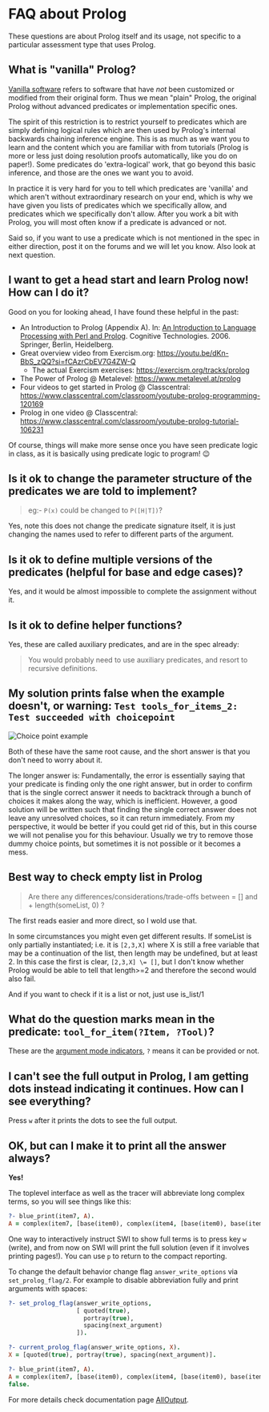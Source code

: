 # FAQ about Prolog

These questions are about Prolog itself and its usage, not specific to a particular assessment type that uses Prolog.

## What is "vanilla" Prolog?

[Vanilla software](https://en.wikipedia.org/wiki/Vanilla_software) refers to software that have _not_ been customized or modified from their original form. Thus we mean "plain" Prolog, the original Prolog without advanced predicates or implementation specific ones.

The spirit of this restriction is to restrict yourself to predicates which are simply defining logical rules which are then used by Prolog's internal backwards chaining inference engine. This is as much as we want you to learn and the content which you are familiar with from tutorials (Prolog is more or less just doing resolution proofs automatically, like you do on paper!). Some predicates do 'extra-logical' work, that go beyond this basic inference, and those are the ones we want you to avoid.

In practice it is very hard for you to tell which predicates are 'vanilla' and which aren't without extraordinary research on your end, which is why we have given you lists of predicates which we specifically allow, and predicates which we specifically don't allow. After you work a bit with Prolog, you will most often know if a predicate is advanced or not.

Said so, if you want to use a predicate which is not mentioned in the spec in either direction, post it on the forums and we will let you know. Also look at next question.

## I want to get a head start and learn Prolog now! How can I do it?

Good on you for looking ahead, I have found these helpful in the past:

- An Introduction to Prolog (Appendix A). In: [An Introduction to Language Processing with Perl and Prolog](https://link.springer.com/chapter/10.1007/3-540-34336-9_16). Cognitive Technologies. 2006. Springer, Berlin, Heidelberg.
- Great overview video from Exercism.org: https://youtu.be/dKn-BbS_zQQ?si=fCAzrCbEV7G4ZW-Q
  - The actual Exercism exercises: https://exercism.org/tracks/prolog
- The Power of Prolog @ Metalevel: https://www.metalevel.at/prolog
- Four videos to get started in Prolog @ Classcentral: https://www.classcentral.com/classroom/youtube-prolog-programming-120169
- Prolog in one video @ Classcentral: https://www.classcentral.com/classroom/youtube-prolog-tutorial-106231

Of course, things will make more sense once you have seen predicate logic in class, as it is basically using predicate logic to program! 😉

## Is it ok to change the parameter structure of the predicates we are told to implement?
> eg:- `P(x)` could be changed to `P([H|T])`?

Yes, note this does not change the predicate signature itself, it is just changing the names used to refer to different parts of the argument.

## Is it ok to define multiple versions of the predicates (helpful for base and edge cases)?

Yes, and it would be almost impossible to complete the assignment without it.

## Is it ok to define helper functions?

Yes, these are called auxiliary predicates, and are in the spec already:

> You would probably need to use auxiliary predicates, and resort to recursive definitions.

## My solution prints false when the example doesn't, or warning: `Test tools_for_items_2: Test succeeded with choicepoint`
![Choice point example](img/prolog-choicepoint.png)

Both of these have the same root cause, and the short answer is that you don't need to worry about it.

The longer answer is: Fundamentally, the error is essentially saying that your predicate is finding only the one right answer, but in order to confirm that is the single correct answer it needs to backtrack through a bunch of choices it makes along the way, which is inefficient. However, a good solution will be written such that finding the single correct answer does not leave any unresolved choices, so it can return immediately.
From my perspective, it would be better if you could get rid of this, but in this course we will not penalise you for this behaviour. Usually we try to remove those dummy choice points, but sometimes it is not possible or it becomes a mess.

## Best way to check empty list in Prolog
> Are there any differences/considerations/trade-offs between \= [] and \+ length(someList, 0) ?

The first reads easier and more direct, so I wold use that.

In some circumstances you might even get different results. If someList is only partially instantiated; i.e. it is `[2,3,X]` where X is still a free variable that may be a continuation of the list, then length may be undefined, but at least 2. In this case the first is clear, `[2,3,X] \= []`, but I don't know whether Prolog would be able to tell that length>=2 and therefore the second would also fail.

And if you want to check if it is a list or not, just use is_list/1

## What do the question marks mean in the predicate: `tool_for_item(?Item, ?Tool)`?

These are the [argument mode indicators](https://www.swi-prolog.org/pldoc/man?section=argmode), `?` means it can be provided or not.

## I can't see the full output in Prolog, I am getting dots instead indicating it continues. How can I see everything?

Press `w` after it prints the dots to see the full output.

## OK, but can I make it to print all the answer always?

**Yes!**

The toplevel interface as well as the tracer will abbreviate long complex terms, so you will see things like this:

```prolog
?- blue_print(item7, A).
A = complex(item7, [base(item0), complex(item4, [base(item0), base(item1), base(item2), base(item3)]), complex(item5, [base(item0), base(item1), base(item2), base(...)])])
```

One way to interactively instruct SWI to show full terms is to press key `w` (write), and from now on SWI will print the full solution (even if it involves printing pages!). You can use `p` to return to the compact reporting.

To change the default behavior change flag `answer_write_options` via `set_prolog_flag/2`. For example to disable abbreviation fully and print arguments with spaces:

```prolog
?- set_prolog_flag(answer_write_options,
                   [ quoted(true),
                     portray(true),
                     spacing(next_argument)
                   ]).

?- current_prolog_flag(answer_write_options, X).
X = [quoted(true), portray(true), spacing(next_argument)].

?- blue_print(item7, A).
A = complex(item7, [base(item0), complex(item4, [base(item0), base(item1), base(item2), base(item3)]), complex(item5, [base(item0), base(item1), base(item2), base(item3)])]) ;
false.
```

For more details check documentation page [AllOutput](https://www.swi-prolog.org/FAQ/AllOutput.html).
